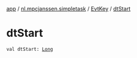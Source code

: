 [app](../../index.md) / [nl.mpcjanssen.simpletask](../index.md) / [EvtKey](index.md) / [dtStart](.)

# dtStart

`val dtStart: `[`Long`](https://kotlinlang.org/api/latest/jvm/stdlib/kotlin/-long/index.html)